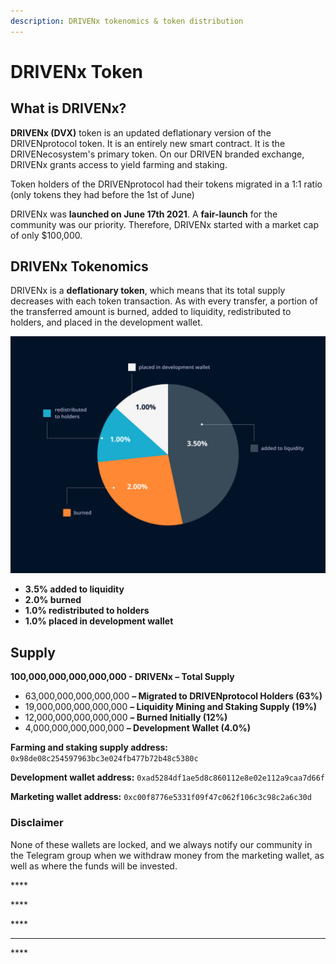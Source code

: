 ```yaml
---
description: DRIVENx tokenomics & token distribution
---
```


# DRIVENx Token

## What is DRIVENx?

**DRIVENx \(DVX\)** token is an updated deflationary version of the DRIVENprotocol token. It is an entirely new smart contract. It is the DRIVENecosystem's primary token. On our DRIVEN branded exchange, DRIVENx grants access to yield farming and staking. 

Token holders of the DRIVENprotocol had their tokens migrated in a 1:1 ratio \(only tokens they had before the 1st of June\)

DRIVENx was **launched on June 17th 2021**. A **fair-launch** for the community was our priority. Therefore, DRIVENx started with a market cap of only $100,000.

## **DRIVENx Tokenomics**

DRIVENx is a **deflationary token**, which means that its total supply decreases with each token transaction. As with every transfer, a portion of the transferred amount is burned, added to liquidity, redistributed to holders, and placed in the development wallet.

![](../.gitbook/assets/group-71.jpg)

* **3.5% added to liquidity**
* **2.0% burned**
* **1.0% redistributed to holders**
* **1.0% placed in development wallet**

## Supply

**100,000,000,000,000,000 - DRIVENx – Total Supply**

* 63,000,000,000,000,000 **– Migrated to DRIVENprotocol Holders \(63%\)**
* 19,000,000,000,000,000 **– Liquidity Mining and Staking Supply \(19%\)**
* 12,000,000,000,000,000 **– Burned Initially \(12%\)**
* 4,000,000,000,000,000 **– Development Wallet \(4.0%\)**

**Farming and staking supply address:** `0x98de08c254597963bc3e024fb477b72b48c5380c`

**Development wallet address:** `0xad5284df1ae5d8c860112e8e02e112a9caa7d66f`

**Marketing wallet address:** `0xc00f8776e5331f09f47c062f106c3c98c2a6c30d`

### **Disclaimer** 

None of these wallets are locked, and we always notify our community in the Telegram group when we withdraw money from the marketing wallet, as well as where the funds will be invested.

\*\*\*\*

\*\*\*\*





\*\*\*\*

 ****

\*\*\*\*

